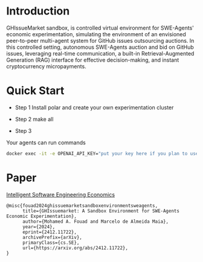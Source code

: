 # Introduction 

GHIssueMarket sandbox, is controlled virtual environment for SWE-Agents' economic experimentation, simulating the environment of an envisioned peer-to-peer multi-agent system for GitHub issues outsourcing auctions. In this controlled setting, autonomous SWE-Agents auction and bid on GitHub issues, leveraging real-time communication, a built-in Retrieval-Augmented Generation (RAG) interface for effective decision-making, and instant cryptocurrency micropayments.

# Quick Start
- Step 1
Install polar and create your own experimentation cluster 

- Step 2
make all 

- Step 3

Your agents can run commands 

```sh
docker exec -it -e OPENAI_API_KEY="put your key here if you plan to use openai" polar-n1-agent1 ghissuemarket query "any open auctions already? if yes give all details"
```


# Paper
[Intelligent Software Engineering Economics](https://arxiv.org/pdf/2412.11722)
```
@misc{fouad2024ghissuemarketsandboxenvironmentsweagents,
      title={GHIssuemarket: A Sandbox Environment for SWE-Agents Economic Experimentation}, 
      author={Mohamed A. Fouad and Marcelo de Almeida Maia},
      year={2024},
      eprint={2412.11722},
      archivePrefix={arXiv},
      primaryClass={cs.SE},
      url={https://arxiv.org/abs/2412.11722}, 
}
```
